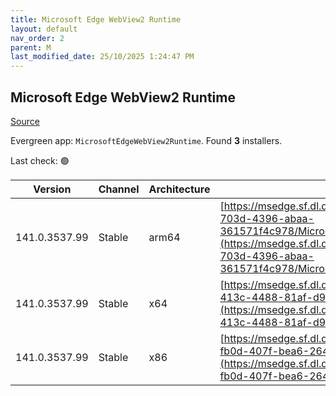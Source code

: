 ```yaml
---
title: Microsoft Edge WebView2 Runtime
layout: default
nav_order: 2
parent: M
last_modified_date: 25/10/2025 1:24:47 PM
---
```


## Microsoft Edge WebView2 Runtime

[Source](https://developer.microsoft.com/en-us/microsoft-edge/webview2/)

Evergreen app: `MicrosoftEdgeWebView2Runtime`. Found **3** installers.

Last check: 🟢

| Version       | Channel | Architecture | URI                                                                                                                                                                                                                                                                                                                            |
| ------------- | ------- | ------------ | ------------------------------------------------------------------------------------------------------------------------------------------------------------------------------------------------------------------------------------------------------------------------------------------------------------------------------ |
| 141.0.3537.99 | Stable  | arm64        | [https://msedge.sf.dl.delivery.mp.microsoft.com/filestreamingservice/files/d899e736-703d-4396-abaa-361571f4c978/MicrosoftEdgeWebView2RuntimeInstallerARM64.exe](https://msedge.sf.dl.delivery.mp.microsoft.com/filestreamingservice/files/d899e736-703d-4396-abaa-361571f4c978/MicrosoftEdgeWebView2RuntimeInstallerARM64.exe) |
| 141.0.3537.99 | Stable  | x64          | [https://msedge.sf.dl.delivery.mp.microsoft.com/filestreamingservice/files/f4ac0083-413c-4488-81af-d90a86a06bd9/MicrosoftEdgeWebView2RuntimeInstallerX64.exe](https://msedge.sf.dl.delivery.mp.microsoft.com/filestreamingservice/files/f4ac0083-413c-4488-81af-d90a86a06bd9/MicrosoftEdgeWebView2RuntimeInstallerX64.exe)     |
| 141.0.3537.99 | Stable  | x86          | [https://msedge.sf.dl.delivery.mp.microsoft.com/filestreamingservice/files/ae2d08e1-fb0d-407f-bea6-264282f4aa02/MicrosoftEdgeWebView2RuntimeInstallerX86.exe](https://msedge.sf.dl.delivery.mp.microsoft.com/filestreamingservice/files/ae2d08e1-fb0d-407f-bea6-264282f4aa02/MicrosoftEdgeWebView2RuntimeInstallerX86.exe)     |
